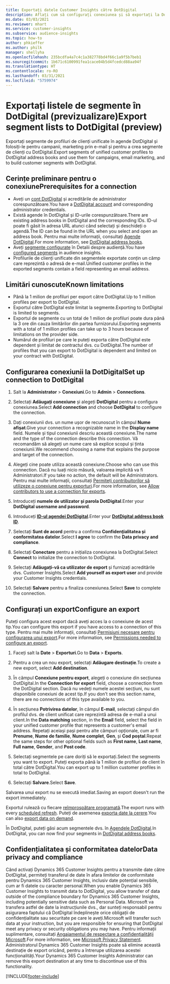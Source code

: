 ```yaml
---
title: Exportați datele Customer Insights către DotDigital
description: Aflați cum să configurați conexiunea și să exportați la DotDigital.
ms.date: 03/03/2021
ms.reviewer: mhart
ms.service: customer-insights
ms.subservice: audience-insights
ms.topic: how-to
author: phkieffer
ms.author: philk
manager: shellyha
ms.openlocfilehash: 235bcdfa4a7c4c1a382778bd4f66c1a9f5b7beb1
ms.sourcegitcommit: 1b671c6100991fea1cace04b5d4fcedcd88aa94f
ms.translationtype: HT
ms.contentlocale: ro-RO
ms.lasthandoff: 03/31/2021
ms.locfileid: "5759974"
---
```

# <a name="export-segment-lists-to-dotdigital-preview"></a><span data-ttu-id="44f88-103">Exportați listele de segmente în DotDigital (previzualizare)</span><span class="sxs-lookup"><span data-stu-id="44f88-103">Export segment lists to DotDigital (preview)</span></span>

<span data-ttu-id="44f88-104">Exportați segmente de profiluri de clienți unificate în agende DotDigital și folosiți-le pentru campanii, marketing prin e-mail și pentru a crea segmente de clienți cu DotDigital.</span><span class="sxs-lookup"><span data-stu-id="44f88-104">Export segments of unified customer profiles to DotDigital address books and use them for campaigns, email marketing, and to build customer segments with DotDigital.</span></span> 

## <a name="prerequisites-for-a-connection"></a><span data-ttu-id="44f88-105">Cerințe preliminare pentru o conexiune</span><span class="sxs-lookup"><span data-stu-id="44f88-105">Prerequisites for a connection</span></span>

-   <span data-ttu-id="44f88-106">Aveți un [cont DotDigital](https://dotdigital.com/) și acreditările de administrator corespunzătoare.</span><span class="sxs-lookup"><span data-stu-id="44f88-106">You have a [DotDigital account](https://dotdigital.com/) and corresponding administrator credentials.</span></span>
-   <span data-ttu-id="44f88-107">Există agende în DotDigital și ID-urile corespunzătoare.</span><span class="sxs-lookup"><span data-stu-id="44f88-107">There are existing address books in DotDigital and the corresponding IDs.</span></span> <span data-ttu-id="44f88-108">ID-ul poate fi găsit în adresa URL atunci când selectați și deschideți o agendă.</span><span class="sxs-lookup"><span data-stu-id="44f88-108">The ID can be found in the URL when you select and open an address book.</span></span> <span data-ttu-id="44f88-109">Pentru mai multe informații, consultați [Agende DotDigital](https://support.dotdigital.com/hc/articles/212211968-Creating-an-address-book).</span><span class="sxs-lookup"><span data-stu-id="44f88-109">For more information, see [DotDigital address books](https://support.dotdigital.com/hc/articles/212211968-Creating-an-address-book).</span></span>
-   <span data-ttu-id="44f88-110">Aveți [segmente configurate](segments.md) în Detalii despre audiență.</span><span class="sxs-lookup"><span data-stu-id="44f88-110">You have [configured segments](segments.md) in audience insights.</span></span>
-   <span data-ttu-id="44f88-111">Profilurile de clienți unificate din segmentele exportate conțin un câmp care reprezintă o adresă de e-mail.</span><span class="sxs-lookup"><span data-stu-id="44f88-111">Unified customer profiles in the exported segments contain a field representing an email address.</span></span>

## <a name="known-limitations"></a><span data-ttu-id="44f88-112">Limitări cunoscute</span><span class="sxs-lookup"><span data-stu-id="44f88-112">Known limitations</span></span>

- <span data-ttu-id="44f88-113">Până la 1 milion de profiluri per export către DotDigital.</span><span class="sxs-lookup"><span data-stu-id="44f88-113">Up to 1 million profiles per export to DotDigital.</span></span>
- <span data-ttu-id="44f88-114">Exportul către DotDigital este limitat la segmente.</span><span class="sxs-lookup"><span data-stu-id="44f88-114">Exporting to DotDigital is limited to segments.</span></span>
- <span data-ttu-id="44f88-115">Exportul de segmente cu un total de 1 milion de profiluri poate dura până la 3 ore din cauza limitărilor din partea furnizorului.</span><span class="sxs-lookup"><span data-stu-id="44f88-115">Exporting segments with a total of 1 million profiles can take up to 3 hours because of limitations on the provider side.</span></span> 
- <span data-ttu-id="44f88-116">Numărul de profiluri pe care le puteți exporta către DotDigital este dependent și limitat de contractul dvs. cu DotDigital.</span><span class="sxs-lookup"><span data-stu-id="44f88-116">The number of profiles that you can export to DotDigital is dependent and limited on your contract with DotDigital.</span></span>

## <a name="set-up-connection-to-dotdigital"></a><span data-ttu-id="44f88-117">Configurarea conexiunii la DotDigital</span><span class="sxs-lookup"><span data-stu-id="44f88-117">Set up connection to DotDigital</span></span>

1. <span data-ttu-id="44f88-118">Salt la **Administrator** > **Conexiuni**.</span><span class="sxs-lookup"><span data-stu-id="44f88-118">Go to **Admin** > **Connections**.</span></span>

1. <span data-ttu-id="44f88-119">Selectați **Adăugați conexiune** și alegeți **DotDigital** pentru a configura conexiunea.</span><span class="sxs-lookup"><span data-stu-id="44f88-119">Select **Add connection** and choose **DotDigital** to configure the connection.</span></span>

1. <span data-ttu-id="44f88-120">Dați conexiunii dvs. un nume ușor de recunoscut în câmpul **Nume afișat**.</span><span class="sxs-lookup"><span data-stu-id="44f88-120">Give your connection a recognizable name in the **Display name** field.</span></span> <span data-ttu-id="44f88-121">Numele și tipul conexiunii descriu această conexiune.</span><span class="sxs-lookup"><span data-stu-id="44f88-121">The name and the type of the connection describe this connection.</span></span> <span data-ttu-id="44f88-122">Vă recomandăm să alegeți un nume care să explice scopul și ținta conexiunii.</span><span class="sxs-lookup"><span data-stu-id="44f88-122">We recommend choosing a name that explains the purpose and target of the connection.</span></span>

1. <span data-ttu-id="44f88-123">Alegeți cine poate utiliza această conexiune.</span><span class="sxs-lookup"><span data-stu-id="44f88-123">Choose who can use this connection.</span></span> <span data-ttu-id="44f88-124">Dacă nu luați nicio măsură, valoarea implicită va fi Administratori.</span><span class="sxs-lookup"><span data-stu-id="44f88-124">If you take no action, the default will be Administrators.</span></span> <span data-ttu-id="44f88-125">Pentru mai multe informații, consultați [Permiteți contribuitorilor să utilizeze o conexiune pentru exporturi](connections.md#allow-contributors-to-use-a-connection-for-exports).</span><span class="sxs-lookup"><span data-stu-id="44f88-125">For more information, see [Allow contributors to use a connection for exports](connections.md#allow-contributors-to-use-a-connection-for-exports).</span></span>

1. <span data-ttu-id="44f88-126">Introduceți **numele de utilizator și parola DotDigital**.</span><span class="sxs-lookup"><span data-stu-id="44f88-126">Enter your **DotDigital username and password**.</span></span>

1. <span data-ttu-id="44f88-127">Introduceți **[ID-ul agendei DotDigital](https://support.dotdigital.com/hc/articles/212211968-Creating-an-address-book)**.</span><span class="sxs-lookup"><span data-stu-id="44f88-127">Enter your **[DotDigital address book ID](https://support.dotdigital.com/hc/articles/212211968-Creating-an-address-book)**.</span></span>

1. <span data-ttu-id="44f88-128">Selectați **Sunt de acord** pentru a confirma **Confidențialitatea și conformitatea datelor**.</span><span class="sxs-lookup"><span data-stu-id="44f88-128">Select **I agree** to confirm the **Data privacy and compliance**.</span></span>

1. <span data-ttu-id="44f88-129">Selectați **Conectare** pentru a inițializa conexiunea la DotDigital.</span><span class="sxs-lookup"><span data-stu-id="44f88-129">Select **Connect** to initialize the connection to DotDigital.</span></span>

1. <span data-ttu-id="44f88-130">Selectați **Adăugați-vă ca utilizator de export** și furnizați acreditările dvs. Customer Insights.</span><span class="sxs-lookup"><span data-stu-id="44f88-130">Select **Add yourself as export user** and provide your Customer Insights credentials.</span></span>

1. <span data-ttu-id="44f88-131">Selectați **Salvare** pentru a finaliza conexiunea.</span><span class="sxs-lookup"><span data-stu-id="44f88-131">Select **Save** to complete the connection.</span></span> 

## <a name="configure-an-export"></a><span data-ttu-id="44f88-132">Configurați un export</span><span class="sxs-lookup"><span data-stu-id="44f88-132">Configure an export</span></span>

<span data-ttu-id="44f88-133">Puteți configura acest export dacă aveți acces la o conexiune de acest tip.</span><span class="sxs-lookup"><span data-stu-id="44f88-133">You can configure this export if you have access to a connection of this type.</span></span> <span data-ttu-id="44f88-134">Pentru mai multe informații, consultați [Permisiuni necesare pentru configurarea unui export](export-destinations.md#set-up-a-new-export).</span><span class="sxs-lookup"><span data-stu-id="44f88-134">For more information, see [Permissions needed to configure an export](export-destinations.md#set-up-a-new-export).</span></span>

1. <span data-ttu-id="44f88-135">Faceți salt la **Date** > **Exporturi**.</span><span class="sxs-lookup"><span data-stu-id="44f88-135">Go to **Data** > **Exports**.</span></span>

1. <span data-ttu-id="44f88-136">Pentru a crea un nou export, selectați **Adăugare destinație**.</span><span class="sxs-lookup"><span data-stu-id="44f88-136">To create a new export, select **Add destination**.</span></span>

1. <span data-ttu-id="44f88-137">În câmpul **Conexiune pentru export**, alegeți o conexiune din secțiunea DotDigital.</span><span class="sxs-lookup"><span data-stu-id="44f88-137">In the **Connection for export** field, choose a connection from the DotDigital section.</span></span> <span data-ttu-id="44f88-138">Dacă nu vedeți numele acestei secțiuni, nu sunt disponibile conexiuni de acest tip.</span><span class="sxs-lookup"><span data-stu-id="44f88-138">If you don't see this section name, there are no connections of this type available to you.</span></span>


1. <span data-ttu-id="44f88-139">În secțiunea **Potrivirea datelor**, în câmpul **E-mail**, selectați câmpul din profilul dvs. de client unificat care reprezintă adresa de e-mail a unui client.</span><span class="sxs-lookup"><span data-stu-id="44f88-139">In the **Data matching** section, in the **Email** field, select the field in your unified customer profile that represents a customer's email address.</span></span> <span data-ttu-id="44f88-140">Repetați aceiași pași pentru alte câmpuri opționale, cum ar fi **Prenume**, **Nume de familie**, **Nume complet**, **Gen**, și **Cod poștal**.</span><span class="sxs-lookup"><span data-stu-id="44f88-140">Repeat the same steps for other optional fields such as **First name**, **Last name**, **Full name**, **Gender**, and **Post code**.</span></span>

1. <span data-ttu-id="44f88-141">Selectați segmentele pe care doriți să le exportați.</span><span class="sxs-lookup"><span data-stu-id="44f88-141">Select the segments you want to export.</span></span> <span data-ttu-id="44f88-142">Puteți exporta până la 1 milion de profiluri de client în total către DotDigital.</span><span class="sxs-lookup"><span data-stu-id="44f88-142">You can export up to 1 million customer profiles in total to DotDigital.</span></span>

1. <span data-ttu-id="44f88-143">Selectați **Salvare**.</span><span class="sxs-lookup"><span data-stu-id="44f88-143">Select **Save**.</span></span>

<span data-ttu-id="44f88-144">Salvarea unui export nu se execută imediat.</span><span class="sxs-lookup"><span data-stu-id="44f88-144">Saving an export doesn't run the export immediately.</span></span>

<span data-ttu-id="44f88-145">Exportul rulează cu fiecare [reîmprospătare programată](system.md#schedule-tab).</span><span class="sxs-lookup"><span data-stu-id="44f88-145">The export runs with every [scheduled refresh](system.md#schedule-tab).</span></span> <span data-ttu-id="44f88-146">Puteți de asemenea [exporta date la cerere](export-destinations.md#run-exports-on-demand).</span><span class="sxs-lookup"><span data-stu-id="44f88-146">You can also [export data on demand](export-destinations.md#run-exports-on-demand).</span></span> 
 
<span data-ttu-id="44f88-147">În DotDigital, puteți găsi acum segmentele dvs. în [Agendele DotDigital](https://support.dotdigital.com/hc/articles/212211968-Creating-an-address-book).</span><span class="sxs-lookup"><span data-stu-id="44f88-147">In DotDigital, you can now find your segments in [DotDigital address books](https://support.dotdigital.com/hc/articles/212211968-Creating-an-address-book).</span></span>


## <a name="data-privacy-and-compliance"></a><span data-ttu-id="44f88-148">Confidențialitatea și conformitatea datelor</span><span class="sxs-lookup"><span data-stu-id="44f88-148">Data privacy and compliance</span></span>

<span data-ttu-id="44f88-149">Când activați Dynamics 365 Customer Insights pentru a transmite date către DotDigital, permiteți transferul de date în afara limitelor de conformitate pentru Dynamics 365 Customer Insights, inclusiv date potențial sensibile, cum ar fi datele cu caracter personal.</span><span class="sxs-lookup"><span data-stu-id="44f88-149">When you enable Dynamics 365 Customer Insights to transmit data to DotDigital, you allow transfer of data outside of the compliance boundary for Dynamics 365 Customer Insights, including potentially sensitive data such as Personal Data.</span></span> <span data-ttu-id="44f88-150">Microsoft va transfera astfel de date la instrucțiunile dvs., dar sunteți responsabil pentru asigurarea faptului că DotDigital îndeplinește orice obligații de confidențialitate sau securitate pe care le aveți.</span><span class="sxs-lookup"><span data-stu-id="44f88-150">Microsoft will transfer such data at your instruction, but you are responsible for ensuring that DotDigital meet any privacy or security obligations you may have.</span></span> <span data-ttu-id="44f88-151">Pentru informații suplimentare, consultați [Angajamentul de respectare a confidențialității Microsoft](https://go.microsoft.com/fwlink/?linkid=396732).</span><span class="sxs-lookup"><span data-stu-id="44f88-151">For more information, see [Microsoft Privacy Statement](https://go.microsoft.com/fwlink/?linkid=396732).</span></span>
<span data-ttu-id="44f88-152">Administratorul Dynamics 365 Customer Insights poate să elimine această destinație de export oricând, pentru a întrerupe utilizarea acestei funcționalități.</span><span class="sxs-lookup"><span data-stu-id="44f88-152">Your Dynamics 365 Customer Insights Administrator can remove this export destination at any time to discontinue use of this functionality.</span></span>


[!INCLUDE[footer-include](../includes/footer-banner.md)]
